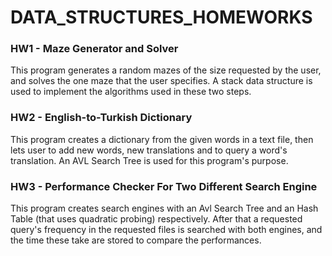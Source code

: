 # DATA_STRUCTURES_HOMEWORKS

### HW1 - Maze Generator and Solver

This program generates a random mazes of the size requested by the user, and solves the one maze that the user specifies. A stack data structure is used to implement the algorithms used in these two steps.

### HW2 - English-to-Turkish Dictionary

This program creates a dictionary from the given words in a text file, then lets user to add new words, new translations and to query a word's translation. An AVL Search Tree is used for this program's purpose.

### HW3 - Performance Checker For Two Different Search Engine

This program creates search engines with an Avl Search Tree and an Hash Table (that uses quadratic probing) respectively. After that a requested query's frequency in the requested files is searched with both engines, and the time these take are stored to compare the performances.

